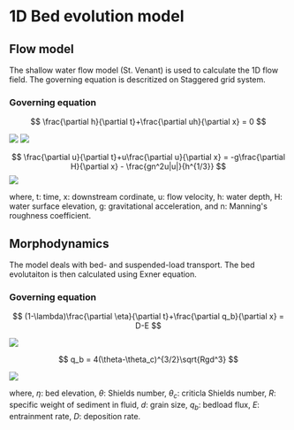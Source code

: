 # 1D Bed evolution model

## Flow model

The shallow water flow model (St. Venant) is used to calculate the 1D flow field. The governing equation is descritized on Staggered grid system.

### Governing equation

$$
\frac{\partial h}{\partial t}+\frac{\partial uh}{\partial x} = 0
$$

<img src="https://latex.codecogs.com/gif.latex?\int_a^bf(x)dx" />

<img src="https://latex.codecogs.com/gif.latex?\frac{\partial h}{\partial t}+\frac{\partial uh}{\partial x} = 0" />

$$
\frac{\partial u}{\partial t}+u\frac{\partial u}{\partial x} = -g\frac{\partial H}{\partial x} - \frac{gn^2u|u|}{h^{1/3}}
$$
<img src="https://latex.codecogs.com/gif.latex?\frac{\partial u}{\partial t}+u\frac{\partial u}{\partial x} = -g\frac{\partial H}{\partial x} - \frac{gn^2u|u|}{h^{1/3}}" />

where, t: time, x: downstream cordinate, u: flow velocity, h: water depth, H: water surface elevation, g: gravitational acceleration, and n: Manning's roughness coefficient.

## Morphodynamics

The model deals with bed- and suspended-load transport. The bed evolutaiton is then calculated using Exner equation.

### Governing equation

$$
(1-\lambda)\frac{\partial \eta}{\partial t}+\frac{\partial q_b}{\partial x} = D-E
$$

<img src="https://latex.codecogs.com/gif.latex?(1-\lambda)\frac{\partial \eta}{\partial t}+\frac{\partial q_b}{\partial x} = D-E" />

$$
q_b = 4(\theta-\theta_c)^{3/2}\sqrt{Rgd^3}
$$

<img src="https://latex.codecogs.com/gif.latex?q_b = 4(\theta-\theta_c)^{3/2}\sqrt{Rgd^3}" />

where, $\eta$: bed elevation, $\theta$: Shields number, $\theta_c$: criticla Shields number, $R$: specific weight of sediment in fluid, $d$: grain size, $q_b$: bedload flux, $E$: entrainment rate, $D$: deposition rate.

